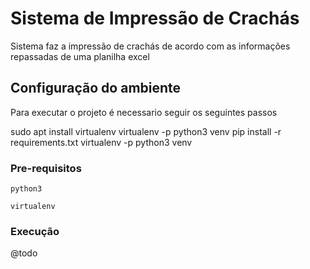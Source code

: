 # Sistema de Impressão de Crachás

Sistema faz a impressão de crachás de acordo com as informações repassadas de uma planilha excel

## Configuração do ambiente

Para executar o projeto é necessario seguir os seguintes passos

sudo apt install virtualenv
virtualenv -p python3 venv
pip install -r requirements.txt
virtualenv -p python3 venv

### Pre-requisitos

```
python3
```

```
virtualenv
```

### Execução

@todo
